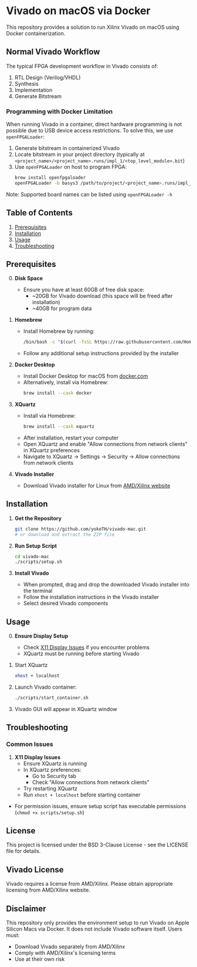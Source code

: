 # Vivado on macOS via Docker

This repository provides a solution to run Xilinx Vivado on macOS using Docker containerization.

## Normal Vivado Workflow

The typical FPGA development workflow in Vivado consists of:
1. RTL Design (Verilog/VHDL)
2. Synthesis
3. Implementation
4. Generate Bitstream

### Programming with Docker Limitation

When running Vivado in a container, direct hardware programming is not possible due to USB device access restrictions. To solve this, we use `openFPGALoader`:

1. Generate bitstream in containerized Vivado
2. Locate bitstream in your project directory (typically at `<project_name>/<project_name>.runs/impl_1/<top_level_module>.bit`)
3. Use `openFPGALoader` on host to program FPGA:
    ```bash
    brew install openfpgaloader
    openFPGALoader -b basys3 /path/to/project/<project_name>.runs/impl_1/<top_level_module>.bit
    ```

Note: Supported board names can be listed using `openFPGALoader -h`

## Table of Contents
1. [Prerequisites](#prerequisites)
2. [Installation](#installation)
3. [Usage](#usage)
4. [Troubleshooting](#troubleshooting)

## Prerequisites
0. **Disk Space**
    - Ensure you have at least 60GB of free disk space:
        - ~20GB for Vivado download (this space will be freed after installation)
        - ~40GB for program data
1. **Homebrew**
    - Install Homebrew by running:
        ```bash
        /bin/bash -c "$(curl -fsSL https://raw.githubusercontent.com/Homebrew/install/HEAD/install.sh)"
        ```
    - Follow any additional setup instructions provided by the installer

2. **Docker Desktop**
    - Install Docker Desktop for macOS from [docker.com](https://www.docker.com/products/docker-desktop)
    - Alternatively, install via Homebrew:
        ```bash
        brew install --cask docker
        ```

3. **XQuartz**
    - Install via Homebrew:
        ```bash
        brew install --cask xquartz
        ```
    - After installation, restart your computer
    - Open XQuartz and enable "Allow connections from network clients" in XQuartz preferences
    - Navigate to XQuartz -> Settings -> Security -> Allow connections from network clients

4. **Vivado Installer**
    - Download Vivado installer for Linux from [AMD/Xilinx website](https://www.xilinx.com/support/download.html)

## Installation

1. **Get the Repository**
    ```bash
    git clone https://github.com/yokeTH/vivado-mac.git
    # or download and extract the ZIP file
    ```

2. **Run Setup Script**
    ```bash
    cd vivado-mac
    ./scripts/setup.sh
    ```

3. **Install Vivado**
    - When prompted, drag and drop the downloaded Vivado installer into the terminal
    - Follow the installation instructions in the Vivado installer
    - Select desired Vivado components

## Usage
0. **Ensure Display Setup**
    - Check [X11 Display Issues](#x11-display-issues) if you encounter problems
    - XQuartz must be running before starting Vivado

1. Start XQuartz
    ```bash
    xhost + localhost
    ```

2. Launch Vivado container:
    ```bash
    ./scripts/start_container.sh
    ```
3. Vivado GUI will appear in XQuartz window

## Troubleshooting

### Common Issues

1. **X11 Display Issues**
    - Ensure XQuartz is running
    - In XQuartz preferences:
      - Go to Security tab
      - Check "Allow connections from network clients"
    - Try restarting XQuartz
    - Run `xhost + localhost` before starting container
- For permission issues, ensure setup script has executable permissions (`chmod +x scripts/setup.sh`)


## License

This project is licensed under the BSD 3-Clause License - see the LICENSE file for details.

## Vivado License

Vivado requires a license from AMD/Xilinx. Please obtain appropriate licensing from AMD/Xilinx website.

## Disclaimer

This repository only provides the environment setup to run Vivado on Apple Silicon Macs via Docker. It does not include Vivado software itself. Users must:
- Download Vivado separately from AMD/Xilinx
- Comply with AMD/Xilinx's licensing terms
- Use at their own risk